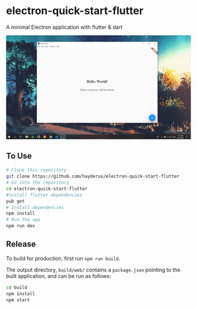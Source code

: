 # electron-quick-start-flutter
A minimal Electron application with flutter & dart

![Screenshot](screenshots/main.png)

## To Use

```bash
# Clone this repository
git clone https://github.com/hayderux/electron-quick-start-flutter
# Go into the repository
cd electron-quick-start-flutter
#install flutter dependencies
pub get
# Install dependencies
npm install
# Run the app
npm run dev
```



 
## Release
To build for production, first run `npm run build`.

The output directory, `build/web/` contains a `package.json` pointing to the built
application, and can be run as follows:

```bash
cd build
npm install
npm start
```

